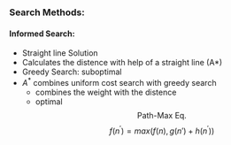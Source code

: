 ### Search Methods:

#### Informed Search:
- Straight line Solution
- Calculates the distence with help of a straight line (A*)
-  Greedy Search: suboptimal
- $A^*$ combines uniform cost search with greedy search
	- combines the weight with the distence
	- optimal
$$\text{Path-Max Eq.}$$
$$f(n^{'}) = max (f(n), g(n{'}) + h(n^{'}))$$